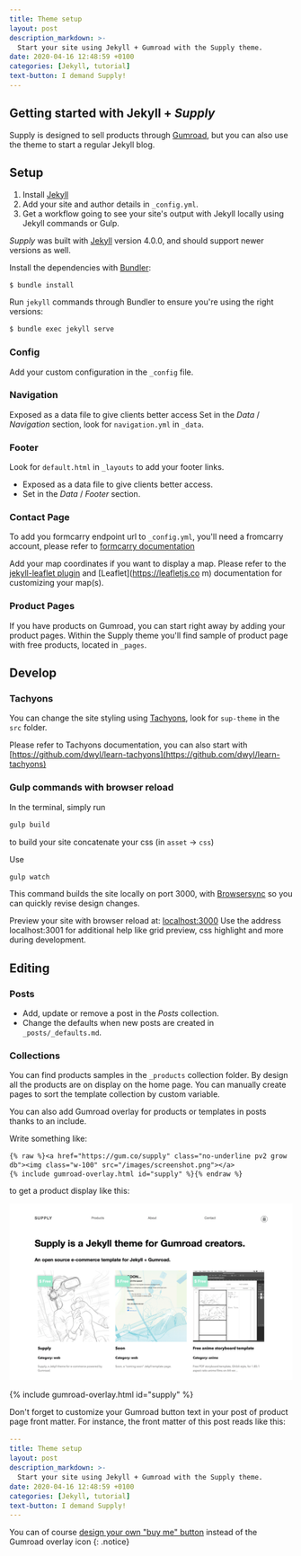 ```yaml
---
title: Theme setup
layout: post
description_markdown: >-
  Start your site using Jekyll + Gumroad with the Supply theme.
date: 2020-04-16 12:48:59 +0100
categories: [Jekyll, tutorial]
text-button: I demand Supply!
---
```

## Getting started with Jekyll + *Supply*
Supply is designed to sell products through [Gumroad](https://gumroad.com), but you can also use the theme to start a regular Jekyll blog.

## Setup

1. Install [Jekyll](https://jekyllrb.com/docs/installation/)
2. Add your site and author details in `_config.yml`.
3. Get a workflow going to see your site's output with Jekyll locally using Jekyll commands or Gulp.

*Supply* was built with [Jekyll](http://jekyllrb.com/) version 4.0.0, and should support newer versions as well.

Install the dependencies with [Bundler](http://bundler.io/):

~~~bash
$ bundle install
~~~

Run `jekyll` commands through Bundler to ensure you're using the right versions:

~~~bash
$ bundle exec jekyll serve
~~~

### Config
Add your custom configuration in the ```_config``` file.

### Navigation

Exposed as a data file to give clients better access
Set in the *Data* / *Navigation* section, look for ```navigation.yml``` in  ```_data```.

### Footer
Look for ```default.html``` in ```_layouts``` to add your footer links.

* Exposed as a data file to give clients better access.
* Set in the *Data* / *Footer* section.

### Contact Page
To add you formcarry endpoint url to `_config.yml`, you'll need a fromcarry account, please refer to [formcarry documentation](https://formcarry.com/documentation/getting-started)

Add your map coordinates if you want to display a map. Please refer to the [jekyll-leaflet plugin](https://davidjvitale.com/tech/jekyll-leaflet/getting-started/) and [Leaflet](https://leafletjs.co
  m) documentation for customizing your map(s).

### Product Pages
If you have products on Gumroad, you can start right away by adding your product pages. Within the Supply theme you'll find sample of product page with free products, located in ```_pages```.

## Develop

### Tachyons

You can change the site styling using [Tachyons](http://tachyons.io), look for `sup-theme` in the `src` folder.

Please refer to Tachyons documentation, you can also start with [https://github.com/dwyl/learn-tachyons](https://github.com/dwyl/learn-tachyons)

### Gulp commands with browser reload

In the terminal, simply run

~~~bash
gulp build
~~~

to build your site concatenate your css (in `asset` -> `css`)


Use


~~~bash
gulp watch
~~~

This command builds the site locally on port 3000, with [Browsersync](https://www.browsersync.io) so you can quickly revise design changes.


Preview your site with browser reload at: [localhost:3000](http://localhost:3000)
Use the address localhost:3001 for additional help like grid preview, css highlight and more during development.


## Editing

### Posts

* Add, update or remove a post in the *Posts* collection.
* Change the defaults when new posts are created in `_posts/_defaults.md`.

### Collections
You can find products samples in the `_products` collection folder. By design all the products are on display on the home page.
You can manually create pages to sort the template collection by custom variable.

You can also add Gumroad overlay for products or templates in posts thanks to an include.

Write something like:

``` liquid
{% raw %}<a href="https://gum.co/supply" class="no-underline pv2 grow db"><img class="w-100" src="/images/screenshot.png"></a>
{% include gumroad-overlay.html id="supply" %}{% endraw %}
```

to get a product display like this:

<a href="https://gum.co/supply" class="no-underline pv2 grow db"><img class="w-100" src="/images/screenshot.png"></a>

{% include gumroad-overlay.html id="supply" %}

Don't forget to customize your Gumroad button text in your post of product page front matter.
For instance, the front matter of this post reads like this:

``` yaml
---
title: Theme setup
layout: post
description_markdown: >-
  Start your site using Jekyll + Gumroad with the Supply theme.
date: 2020-04-16 12:48:59 +0100
categories: [Jekyll, tutorial]
text-button: I demand Supply!
---
```

You can of course [design your own "buy me" button](https://help.gumroad.com/article/106-using-custom-buttons-with-overlay) instead of the Gumroad overlay icon
{: .notice}
